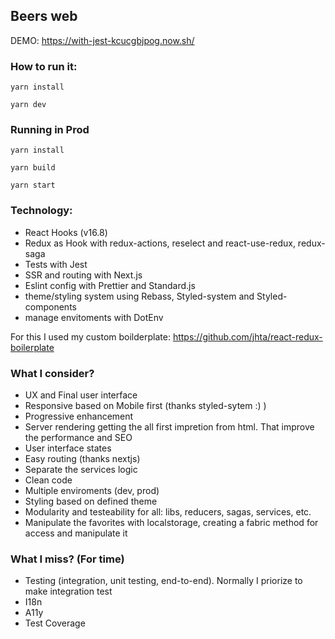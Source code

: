 ## Beers web 

DEMO: https://with-jest-kcucgbjpog.now.sh/

### How to run it:

`yarn install`

`yarn dev`

### Running in Prod

`yarn install`

`yarn build`

`yarn start`


### Technology:

* React Hooks (v16.8)
* Redux as Hook with redux-actions, reselect and react-use-redux, redux-saga
* Tests with Jest
* SSR and routing with Next.js
* Eslint config with Prettier and Standard.js
* theme/styling system using Rebass, Styled-system and Styled-components
* manage envitoments with DotEnv

For this I used my custom boilderplate: https://github.com/jhta/react-redux-boilerplate


### What I consider?

* UX and Final user interface
* Responsive based on Mobile first (thanks styled-sytem :) )
* Progressive enhancement
* Server rendering getting the all first impretion from html. That improve the performance and SEO
* User interface states
* Easy routing (thanks nextjs)
* Separate the services logic
* Clean code
* Multiple enviroments (dev, prod)
* Styling based on defined theme
* Modularity and testeability for all: libs, reducers, sagas, services, etc.
* Manipulate the favorites with localstorage, creating a fabric method for access and manipulate it

### What I miss? (For time)
* Testing (integration, unit testing, end-to-end). Normally I priorize to make integration test
* I18n
* A11y
* Test Coverage


